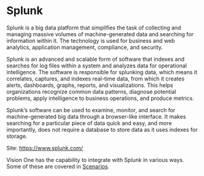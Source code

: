 # Splunk

Splunk is a big data platform that simplifies the task of collecting and managing massive volumes of machine-generated data and searching for information within it. The technology is used for business and web analytics, application management, compliance, and security.

Splunk is an advanced and scalable form of software that indexes and searches for log files within a system and analyzes data for operational intelligence. The software is responsible for splunking data, which means it correlates, captures, and indexes real-time data, from which it creates alerts, dashboards, graphs, reports, and visualizations. This helps organizations recognize common data patterns, diagnose potential problems, apply intelligence to business operations, and produce metrics.

Splunk’s software can be used to examine, monitor, and search for machine-generated big data through a browser-like interface. It makes searching for a particular piece of data quick and easy, and more importantly, does not require a database to store data as it uses indexes for storage.

Site: <https://www.splunk.com/>

Vision One has the capability to integrate with Splunk in various ways. Some of these are covered in [Scenarios](../scenarios/bigdata/).
